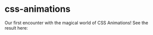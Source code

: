 # css-animations

Our first encounter with the magical world of CSS Animations! See the result here: 
